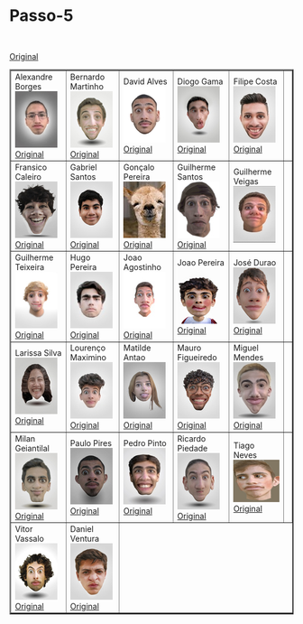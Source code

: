 # Passo-5

<html>
<body>
<table>
<table align="center"> 
<table border="2">
   <tr>
      <td>Alexandre Borges <img src="alex.jpg" width="75" height="100"> <a href="file:///C:/Users/tiago/Desktop/HTML%20AIB/passo5/maior/alex1.html"> Original </a> </td>
      <td>Bernardo Martinho<img src="bernas.jpg" width="75" height="100"> <a href="file:///C:/Users/tiago/Desktop/HTML%20AIB/passo5/maior/bernas1.html"> Original </a> </td>
      <td>David Alves<img src="david.jpg" width="75" height="100"> <a href="file:///C:/Users/tiago/Desktop/HTML%20AIB/passo5/maior/david1.html"> Original </a> </td>     
	  <td>Diogo Gama<img src="diogo.jpg" width="75" height="100"> <a href="file:///C:/Users/tiago/Desktop/HTML%20AIB/passo5/maior/diogo1.html"> Original </a> </td>
	  <td>Filipe Costa<img src="filipe.jpg" width="75" height="100"> <a href="file:///C:/Users/tiago/Desktop/HTML%20AIB/passo5/maior/filipe1.html"> Original </a></td> </td> <td>
<tr>
	  <td>Fransico Caleiro<img src="caleiro.jpg" width="75" height="100"> <a href="file:///C:/Users/tiago/Desktop/HTML%20AIB/passo5/maior/caleiro1.html"> Original </a> </td>
	  <td>Gabriel Santos<img src="gabi.jpg" width="75" height="100"> <a href="file:///C:/Users/tiago/Desktop/HTML%20AIB/passo5/maior/gabi1.html">  Original </a> </td>
	  <td>Gonçalo Pereira<img src="goncalo.jpg" width="75" height="100"> <a href="file:///C:/Users/tiago/Desktop/HTML%20AIB/passo5/maior/goncalo1.html"> Original </a></td>
	  <td>Guilherme Santos<img src="guisantos.jpg" width="75" height="100">  <a href="file:///C:/Users/tiago/Desktop/HTML%20AIB/passo5/maior/guisantos1.html"> Original  </a> </td>
	  <td>Guilherme Veigas<img src="veigas.jpg" width="75" height="100"> </td> <a href="file:///C:/Users/tiago/Desktop/HTML%20AIB/passo5/maior/veigas1.html"> Original  </a> </td> <td>
<tr>
	  <td>Guilherme Teixeira<img src="teixeira.jpg" width="75" height="100"><a href="file:///C:/Users/tiago/Desktop/HTML%20AIB/passo5/maior/teixeira1.html"> Original </a></td> 
	  <td>Hugo Pereira<img src="hugo.jpg" width="75" height="100"><a href="file:///C:/Users/tiago/Desktop/HTML%20AIB/passo5/maior/hugo1.html"> Original  </a></td>
	  <td>Joao Agostinho<img src="agostinho.jpg" width="75" height="100"><a href="file:///C:/Users/tiago/Desktop/HTML%20AIB/passo5/maior/agostinho1.html"> Original  </a></td>
	  <td>Joao Pereira<img src="joao.jpg" width="75" height="100"><a href="file:///C:/Users/tiago/Desktop/HTML%20AIB/passo5/maior/joao1.html"> Original  </a></td>
	  <td>José Durao<img src="ze.jpg" width="75" height="100"><a href="file:///C:/Users/tiago/Desktop/HTML%20AIB/passo5/maior/ze1.html"> Original </a></td> </td> <td>
<tr>	  
	  <td>Larissa Silva<img src="larissa.jpg" width="75" height="100"><a href="file:///C:/Users/tiago/Desktop/HTML%20AIB/passo5/maior/larissa1.html"> Original </a></td>
	  <td>Lourenço Maximino<img src="lourenco.jpg" width="75" height="100"><a href="file:///C:/Users/tiago/Desktop/HTML%20AIB/passo5/maior/lourenco1.html">Original  </a></td>
	  <td>Matilde Antao<img src="mati.jpg" width="75" height="100"><a href="file:///C:/Users/tiago/Desktop/HTML%20AIB/passo5/maior/mati1.html"> Original </a></td>
	  <td>Mauro Figueiredo<img src="mauro.jpg" width="75" height="100"><a href="file:///C:/Users/tiago/Desktop/HTML%20AIB/passo5/maior/mauro1.html"> Original  </a></td>
	  <td>Miguel Mendes<img src="miguel.jpg" width="75" height="100"><a href="file:///C:/Users/tiago/Desktop/HTML%20AIB/passo5/maior/miguel1.html"> Original  </a></td> </td> <td>
<tr>
	  <td>Milan Geiantilal<img src="milan.jpg" width="75" height="100"><a href="file:///C:/Users/tiago/Desktop/HTML%20AIB/passo5/maior/milan1.html"> Original </a></td> 
	  <td>Paulo Pires<img src="paulo.jpg" width="75" height="100"><a href="file:///C:/Users/tiago/Desktop/HTML%20AIB/passo5/maior/paulo1.html"> Original </a></td>
	  <td>Pedro Pinto<img src="pedro.jpg" width="75" height="100"><a href="file:///C:/Users/tiago/Desktop/HTML%20AIB/passo5/maior/pedro1.html">Original  </a></td>
	  <td>Ricardo Piedade<img src="ricardo.jpg" width="75" height="100"><a href="file:///C:/Users/tiago/Desktop/HTML%20AIB/passo5/maior/ricardo1.html">Original </a></td>
	  <td>Tiago Neves<img src="tiago.jpg" width="100" height="75"><a href="file:///C:/Users/tiago/Desktop/HTML%20AIB/passo5/maior/tiago1.html">  Original </a></td>  </td> <td>
<tr>
	  <td>Vitor Vassalo<img src="vitor.jpg" width="75" height="100"><a href="file:///C:/Users/tiago/Desktop/HTML%20AIB/passo5/maior/vitor1.html">Original  </a></td>
	  <td>Daniel Ventura<img src="dani.jpg" width="75" height="100"><a href="file:///C:/Users/tiago/Desktop/HTML%20AIB/passo5/maior/dani1.html"> Original </a></td>
	  
   </tr>
</table>
















</body>

</html>
